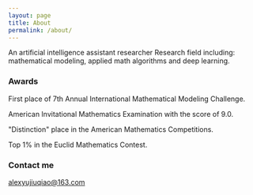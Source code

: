 ```yaml
---
layout: page
title: About
permalink: /about/
---
```


An artificial intelligence assistant researcher
Research field including: mathematical modeling, applied math algorithms and deep learning. 

### Awards
First place of 7th Annual International Mathematical Modeling Challenge.

American Invitational Mathematics Examination with the score of 9.0.

"Distinction" place in the American Mathematics Competitions.

Top 1% in the Euclid Mathematics Contest.

### Contact me

[alexyujiuqiao@163.com](mailto:alexyujiuqiao@163.com)
